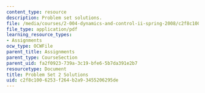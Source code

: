 ```yaml
---
content_type: resource
description: Problem set solutions.
file: /media/courses/2-004-dynamics-and-control-ii-spring-2008/c2f8c1006253f264b2a93455206295de_ps2soln.pdf
file_type: application/pdf
learning_resource_types:
- Assignments
ocw_type: OCWFile
parent_title: Assignments
parent_type: CourseSection
parent_uid: fa2f0923-739a-3c19-bfe6-5b7da391e2b7
resourcetype: Document
title: Problem Set 2 Solutions
uid: c2f8c100-6253-f264-b2a9-3455206295de
---
```


